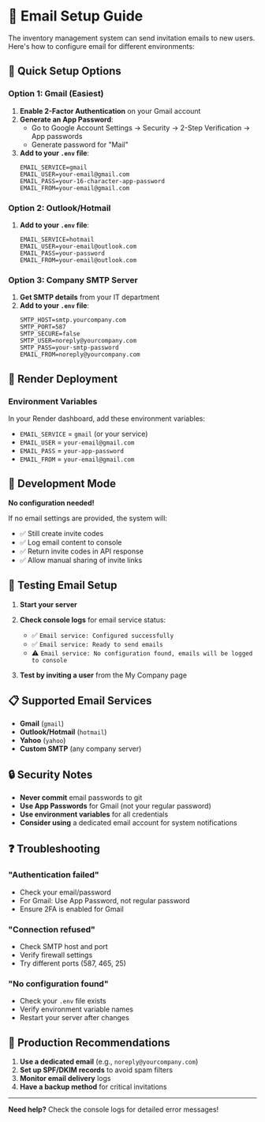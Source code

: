 # 📧 Email Setup Guide

The inventory management system can send invitation emails to new users. Here's how to configure email for different environments:

## 🚀 Quick Setup Options

### Option 1: Gmail (Easiest)
1. **Enable 2-Factor Authentication** on your Gmail account
2. **Generate an App Password**:
   - Go to Google Account Settings → Security → 2-Step Verification → App passwords
   - Generate password for "Mail"
3. **Add to your `.env` file**:
   ```env
   EMAIL_SERVICE=gmail
   EMAIL_USER=your-email@gmail.com
   EMAIL_PASS=your-16-character-app-password
   EMAIL_FROM=your-email@gmail.com
   ```

### Option 2: Outlook/Hotmail
1. **Add to your `.env` file**:
   ```env
   EMAIL_SERVICE=hotmail
   EMAIL_USER=your-email@outlook.com
   EMAIL_PASS=your-password
   EMAIL_FROM=your-email@outlook.com
   ```

### Option 3: Company SMTP Server
1. **Get SMTP details** from your IT department
2. **Add to your `.env` file**:
   ```env
   SMTP_HOST=smtp.yourcompany.com
   SMTP_PORT=587
   SMTP_SECURE=false
   SMTP_USER=noreply@yourcompany.com
   SMTP_PASS=your-smtp-password
   EMAIL_FROM=noreply@yourcompany.com
   ```

## 🏢 Render Deployment

### Environment Variables
In your Render dashboard, add these environment variables:
- `EMAIL_SERVICE` = `gmail` (or your service)
- `EMAIL_USER` = `your-email@gmail.com`
- `EMAIL_PASS` = `your-app-password`
- `EMAIL_FROM` = `your-email@gmail.com`

## 🧪 Development Mode

**No configuration needed!** 

If no email settings are provided, the system will:
- ✅ Still create invite codes
- ✅ Log email content to console
- ✅ Return invite codes in API response
- ✅ Allow manual sharing of invite links

## 🔧 Testing Email Setup

1. **Start your server**
2. **Check console logs** for email service status:
   - ✅ `Email service: Configured successfully`
   - ✅ `Email service: Ready to send emails`
   - ⚠️ `Email service: No configuration found, emails will be logged to console`

3. **Test by inviting a user** from the My Company page

## 📋 Supported Email Services

- **Gmail** (`gmail`)
- **Outlook/Hotmail** (`hotmail`)
- **Yahoo** (`yahoo`)
- **Custom SMTP** (any company server)

## 🔒 Security Notes

- **Never commit** email passwords to git
- **Use App Passwords** for Gmail (not your regular password)
- **Use environment variables** for all credentials
- **Consider using** a dedicated email account for system notifications

## ❓ Troubleshooting

### "Authentication failed"
- Check your email/password
- For Gmail: Use App Password, not regular password
- Ensure 2FA is enabled for Gmail

### "Connection refused"
- Check SMTP host and port
- Verify firewall settings
- Try different ports (587, 465, 25)

### "No configuration found"
- Check your `.env` file exists
- Verify environment variable names
- Restart your server after changes

## 🎯 Production Recommendations

1. **Use a dedicated email** (e.g., `noreply@yourcompany.com`)
2. **Set up SPF/DKIM records** to avoid spam filters
3. **Monitor email delivery** logs
4. **Have a backup method** for critical invitations

---

**Need help?** Check the console logs for detailed error messages!
